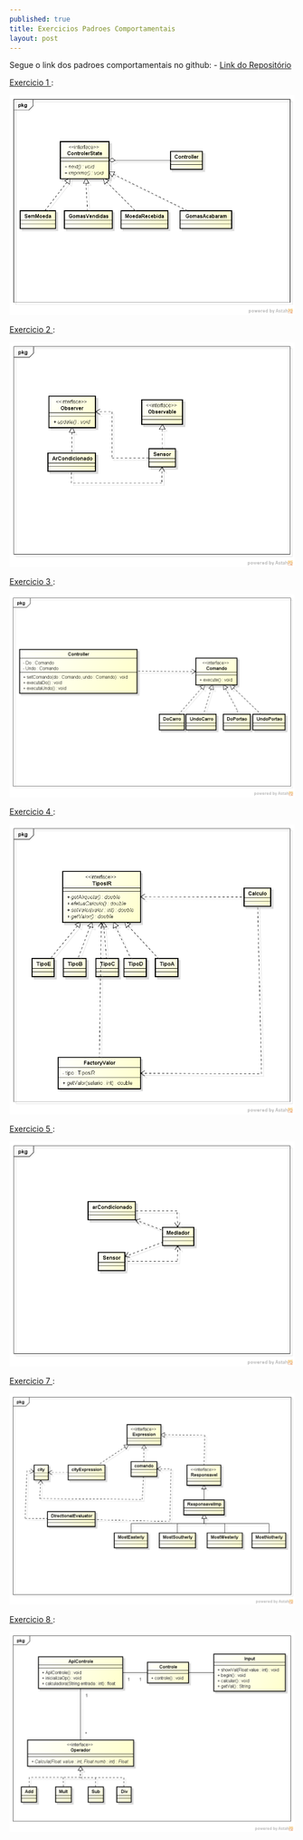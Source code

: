 ```yaml
---
published: true
title: Exercicios Padroes Comportamentais
layout: post
---
```

Segue o link dos padroes comportamentais no github: - [Link do Repositório](https://github.com/GrimaG/GrimaG.github.io/tree/master/CafeteriabwDecorator)

[Exercicio 1 ](https://github.com/GrimaG/GrimaG.github.io/tree/master/maquina_goma):

<img src="https://github.com/GrimaG/GrimaG.github.io/blob/master/maquina_goma/state.png?raw=trueg">

[Exercicio 2 ](https://github.com/GrimaG/GrimaG.github.io/tree/master/arCondicionado):

<img src="https://github.com/GrimaG/GrimaG.github.io/blob/master/arCondicionado/ar.png?raw=true">

[Exercicio 3 ](https://github.com/GrimaG/GrimaG.github.io/tree/master/controle):

<img src="https://github.com/GrimaG/GrimaG.github.io/blob/master/controle/controle.png?raw=true">


[Exercicio 4 ](https://github.com/GrimaG/GrimaG.github.io/tree/master/IR):

<img src="https://github.com/GrimaG/GrimaG.github.io/blob/master/IR/ir.png?raw=true">


[Exercicio 5 ](https://github.com/GrimaG/GrimaG.github.io/tree/master/mediador_ar):

<img src="https://github.com/GrimaG/GrimaG.github.io/blob/master/mediador_ar/Class%20Diagram0.png?raw=true">

[Exercicio 7 ](https://github.com/GrimaG/GrimaG.github.io/tree/master/foobarMotor):

<img src="https://github.com/GrimaG/GrimaG.github.io/blob/master/foobarMotor/Class%20Diagram0.png?raw=true">

[Exercicio 8 ](https://github.com/GrimaG/GrimaG.github.io/tree/master/calculadora):

<img src="https://github.com/GrimaG/GrimaG.github.io/blob/master/calculadora/CafeteriaBW.png">
